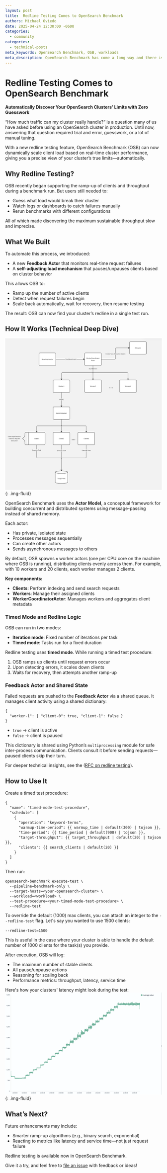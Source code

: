 ```yaml
---
layout: post
title:  Redline Testing Comes to OpenSearch Benchmark
authors: Michael Oviedo
date: 2025-04-24 12:30:00 -0600
categories:
  - community
categories:
  - technical-posts
meta_keywords: OpenSearch Benchmark, OSB, workloads
meta_description: OpenSearch Benchmark has come a long way and there is so much more ahead.
---
```


# Redline Testing Comes to OpenSearch Benchmark

**Automatically Discover Your OpenSearch Clusters’ Limits with Zero Guesswork**

“How much traffic can my cluster really handle?” is a question many of us have asked before using an OpenSearch cluster in production. Until now, answering that question required trial and error, guesswork, or a lot of manual tuning.

With a new redline testing feature, OpenSearch Benchmark (OSB) can now dynamically scale client load based on real-time cluster performance, giving you a precise view of your cluster’s true limits—automatically.

## Why Redline Testing?

OSB recently began supporting the ramp-up of clients and throughput during a benchmark run. But users still needed to:

- Guess what load would break their cluster  
- Watch logs or dashboards to catch failures manually  
- Rerun benchmarks with different configurations  

All of which made discovering the maximum sustainable throughput slow and imprecise.

## What We Built

To automate this process, we introduced:

- A new **Feedback Actor** that monitors real-time request failures  
- A **self-adjusting load mechanism** that pauses/unpauses clients based on cluster behavior  

This allows OSB to:

- Ramp up the number of active clients  
- Detect when request failures begin  
- Scale back automatically, wait for recovery, then resume testing  

The result: OSB can now find your cluster’s redline in a single test run.

## How It Works (Technical Deep Dive)
![Flowchart for OpenSearch Benchmark's actor system](/assets/media/blog-images/2025-04-24-Redline-Testing-Comes-to-OpenSearch-Benchmark/OSB-system-architecture.jpg){: .img-fluid}

OpenSearch Benchmark uses the **Actor Model**, a conceptual framework for building concurrent and distributed systems using message-passing instead of shared memory.

Each actor:

- Has private, isolated state  
- Processes messages sequentially  
- Can create other actors  
- Sends asynchronous messages to others  

By default, OSB spawns `n` worker actors (one per CPU core on the machine where OSB is running), distributing clients evenly across them. For example, with 10 workers and 20 clients, each worker manages 2 clients.

**Key components:**

- **Clients**: Perform indexing and send search requests  
- **Workers**: Manage their assigned clients  
- **WorkerCoordinatorActor**: Manages workers and aggregates client metadata  

### Timed Mode and Redline Logic

OSB can run in two modes:

- **Iteration mode**: Fixed number of iterations per task  
- **Timed mode**: Tasks run for a fixed duration  

Redline testing uses **timed mode**. While running a timed test procedure:

1. OSB ramps up clients until request errors occur  
2. Upon detecting errors, it scales down clients  
3. Waits for recovery, then attempts another ramp-up  

### Feedback Actor and Shared State

Failed requests are pushed to the **Feedback Actor** via a shared queue. It manages client activity using a shared dictionary:
```
{
  "worker-1": { "client-0": true, "client-1": false }
}
```
- `true` → client is active  
- `false` → client is paused  

This dictionary is shared using Python’s `multiprocessing` module for safe inter-process communication. Clients consult it before sending requests—paused clients skip their turn.

For deeper technical insights, see the ([RFC on redline testing](https://github.com/opensearch-project/opensearch-benchmark/issues/785#issue-2898221524)).

## How to Use It

Create a timed test procedure:
```
{
  "name": "timed-mode-test-procedure",
  "schedule": [
    {
      "operation": "keyword-terms",
      "warmup-time-period": {{ warmup_time | default(300) | tojson }},
      "time-period": {{ time_period | default(900) | tojson }},
      "target-throughput": {{ target_throughput | default(20) | tojson }},
      "clients": {{ search_clients | default(20) }}
    }
  ]
}
```
Then run:
```
opensearch-benchmark execute-test \
  --pipeline=benchmark-only \
  --target-hosts=<your-opensearch-cluster> \
  --workload=<workload> \
  --test-procedure=<your-timed-mode-test-procedure> \
  --redline-test
```
To override the default (1000) max clients, you can attach an integer to the `--redline-test` flag. Let's say you wanted to use 1500 clients:

`--redline-test=1500`

This is useful in the case where your cluster is able to handle the default number of 1000 clients for the task(s) you provide.

After execution, OSB will log:

- The maximum number of stable clients  
- All pause/unpause actions  
- Reasoning for scaling back  
- Performance metrics: throughput, latency, service time

Here's how your clusters' latency might look during the test:
![Screenshot showing a clusters' latency increasing in steps over time](/assets/media/blog-images/2025-04-24-Redline-Testing-Comes-to-OpenSearch-Benchmark/dashboards-latency-over-time.png){: .img-fluid}

## What’s Next?

Future enhancements may include:

- Smarter ramp-up algorithms (e.g., binary search, exponential)  
- Reacting to metrics like latency and service time—not just request failure  

Redline testing is available now in OpenSearch Benchmark.

Give it a try, and feel free to [file an issue](https://github.com/opensearch-project/OpenSearch-Benchmark/issues) with feedback or ideas!
